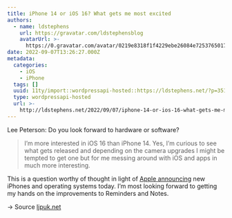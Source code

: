 ```yaml
---
title: iPhone 14 or iOS 16? What gets me most excited
authors:
  - name: ldstephens
    url: https://gravatar.com/ldstephensblog
    avatarUrl: >-
      https://0.gravatar.com/avatar/0219e8318f1f4229ebe26084e7253765017f43ca0c631be37dc6d0b8ad6e40a4?s=96&d=identicon&r=G
date: 2022-09-07T13:26:27.000Z
metadata:
  categories:
    - iOS
    - iPhone
  tags: []
  uuid: 11ty/import::wordpressapi-hosted::https://ldstephens.net/?p=3513
  type: wordpressapi-hosted
  url: >-
    http://ldstephens.net/2022/09/07/iphone-14-or-ios-16-what-gets-me-most-excited/
---
```

Lee Peterson: Do you look forward to hardware or software?

> I’m more interested in iOS 16 than iPhone 14. Yes, I’m curious to see what gets released and depending on the camera upgrades I might be tempted to get one but for me messing around with iOS and apps in much more interesting.

This is a question worthy of thought in light of [Apple announcing](https://www.apple.com/apple-events/) new iPhones and operating systems today. I’m most looking forward to getting my hands on the improvements to Reminders and Notes.

→ Source [ljpuk.net](https://ljpuk.net/2022/09/07/do-you-look-forward-to-hardware-or-software/)